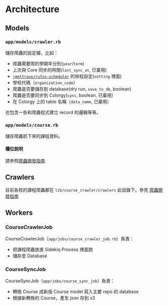 # Architecture

## Models

### `app/models/crawler.rb`

儲存爬蟲的設定檔，比如：

* 爬蟲需要爬的學期年分別(`year`/`term`)
* 上次與 Core 同步的時間(`last_sync_at`, 已棄用)
* [`jmettraux/rufus-scheduler`](https://github.com/jmettraux/rufus-scheduler) 的排程設定(`setting` 裡面)
* 學校代碼（`organization_code`）
* 爬蟲是否要儲存到 database(dry run, `save_to_db`, boolean)
* 爬蟲是否要同步到 Colorgy(`sync`, boolean, 已棄用)
* 在 Colorgy 上的 table 名稱（`data_name`, 已棄用）

也包含一些和爬蟲程式建立 record 的邏輯等等。

### `app/models/course.rb`

儲存爬蟲抓下來的課程資料。

#### 欄位說明

請參照[爬蟲開發指南](./crawler_development_guide.md#規格)

## Crawlers

目前各校的課程爬蟲都在 `lib/course_crawler/crawlers` 此目錄下。參見 [爬蟲開發指南](./crawler_development_guide.md)

## Workers

### CourseCrawlerJob

CourseCrawlerJob（`app/jobs/course_crawler_job.rb`）負責：

* 把課程爬蟲放進 Sidekiq Process 裡面跑
* 儲存至 Database

### CourseSyncJob

CourseSyncJob（`app/jobs/course_sync_job`）負責：

* 轉換 Course 成新版 Course model 寫入主要 repo 的 database
* 根據新轉換的 Course，產生 json 存到 s3
